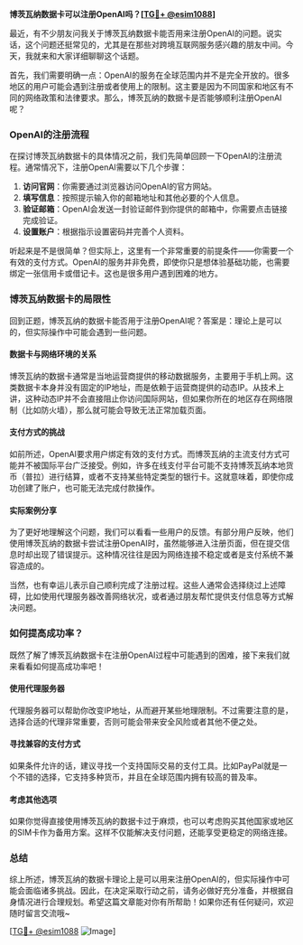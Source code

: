**博茨瓦纳数据卡可以注册OpenAI吗？[[TG💪+ @esim1088](https://t.me/s/esim1088)]**

最近，有不少朋友问我关于博茨瓦纳数据卡能否用来注册OpenAI的问题。说实话，这个问题还挺常见的，尤其是在那些对跨境互联网服务感兴趣的朋友中间。今天，我就来和大家详细聊聊这个话题。

首先，我们需要明确一点：OpenAI的服务在全球范围内并不是完全开放的。很多地区的用户可能会遇到注册或者使用上的限制。这主要是因为不同国家和地区有不同的网络政策和法律要求。那么，博茨瓦纳的数据卡是否能够顺利注册OpenAI呢？

### OpenAI的注册流程

在探讨博茨瓦纳数据卡的具体情况之前，我们先简单回顾一下OpenAI的注册流程。通常情况下，注册OpenAI需要以下几个步骤：

1. **访问官网**：你需要通过浏览器访问OpenAI的官方网站。
2. **填写信息**：按照提示输入你的邮箱地址和其他必要的个人信息。
3. **验证邮箱**：OpenAI会发送一封验证邮件到你提供的邮箱中，你需要点击链接完成验证。
4. **设置账户**：根据指示设置密码并完善个人资料。

听起来是不是很简单？但实际上，这里有一个非常重要的前提条件——你需要一个有效的支付方式。OpenAI的服务并非免费，即使你只是想体验基础功能，也需要绑定一张信用卡或借记卡。这也是很多用户遇到困难的地方。

### 博茨瓦纳数据卡的局限性

回到正题，博茨瓦纳的数据卡能否用于注册OpenAI呢？答案是：理论上是可以的，但实际操作中可能会遇到一些问题。

#### 数据卡与网络环境的关系

博茨瓦纳的数据卡通常是当地运营商提供的移动数据服务，主要用于手机上网。这类数据卡本身并没有固定的IP地址，而是依赖于运营商提供的动态IP。从技术上讲，这种动态IP并不会直接阻止你访问国际网站，但如果你所在的地区存在网络限制（比如防火墙），那么就可能会导致无法正常加载页面。

#### 支付方式的挑战

如前所述，OpenAI要求用户绑定有效的支付方式。而博茨瓦纳的主流支付方式可能并不被国际平台广泛接受。例如，许多在线支付平台可能不支持博茨瓦纳本地货币（普拉）进行结算，或者不支持某些特定类型的银行卡。这就意味着，即使你成功创建了账户，也可能无法完成付款操作。

#### 实际案例分享

为了更好地理解这个问题，我们可以看看一些用户的反馈。有部分用户反映，他们使用博茨瓦纳的数据卡尝试注册OpenAI时，虽然能够进入注册页面，但在提交信息时却出现了错误提示。这种情况往往是因为网络连接不稳定或者是支付系统不兼容造成的。

当然，也有幸运儿表示自己顺利完成了注册过程。这些人通常会选择绕过上述障碍，比如使用代理服务器改善网络状况，或者通过朋友帮忙提供支付信息等方式解决问题。

### 如何提高成功率？

既然了解了博茨瓦纳数据卡在注册OpenAI过程中可能遇到的困难，接下来我们就来看看如何提高成功率吧！

#### 使用代理服务器

代理服务器可以帮助你改变IP地址，从而避开某些地理限制。不过需要注意的是，选择合适的代理非常重要，否则可能会带来安全风险或者其他不便之处。

#### 寻找兼容的支付方式

如果条件允许的话，建议寻找一个支持国际交易的支付工具。比如PayPal就是一个不错的选择，它支持多种货币，并且在全球范围内拥有较高的普及率。

#### 考虑其他选项

如果你觉得直接使用博茨瓦纳的数据卡过于麻烦，也可以考虑购买其他国家或地区的SIM卡作为备用方案。这样不仅能解决支付问题，还能享受更稳定的网络连接。

### 总结

综上所述，博茨瓦纳的数据卡理论上是可以用来注册OpenAI的，但实际操作中可能会面临诸多挑战。因此，在决定采取行动之前，请务必做好充分准备，并根据自身情况进行合理规划。希望这篇文章能对你有所帮助！如果你还有任何疑问，欢迎随时留言交流哦~

[[TG💪+ @esim1088](https://t.me/s/esim1088) ![Image](https://i.postimg.cc/4NQfJmqS/Snipaste-2025-05-13-00-14-12.png)]
